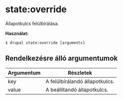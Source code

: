 # state:override
Állapotkulcs felülbírálása.

**Használat:**
```
$ drupal state:override [arguments]
```

## Rendelkezésre álló argumentumok
Argumentum | Részletek
---------|-------------
key | A felülbírálandó állapotkulcs.
value | A beállítandó állapotkulcs.
